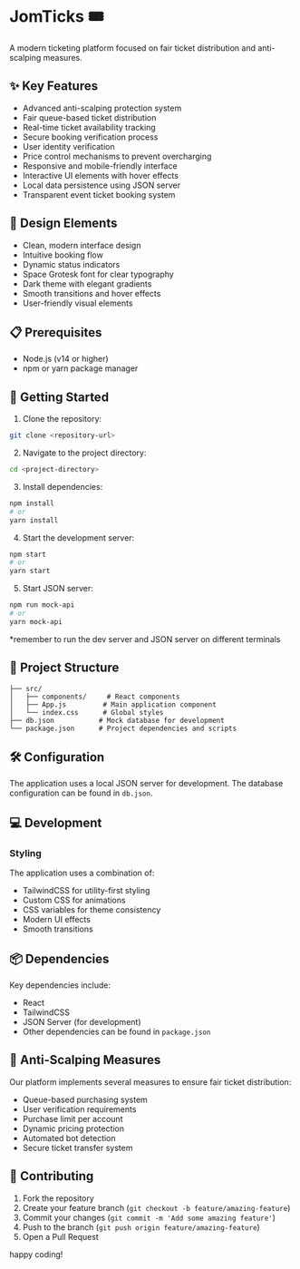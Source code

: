# JomTicks 🎟️

A modern ticketing platform focused on fair ticket distribution and anti-scalping measures.

## ✨ Key Features

- Advanced anti-scalping protection system
- Fair queue-based ticket distribution
- Real-time ticket availability tracking
- Secure booking verification process
- User identity verification
- Price control mechanisms to prevent overcharging
- Responsive and mobile-friendly interface
- Interactive UI elements with hover effects
- Local data persistence using JSON server
- Transparent event ticket booking system

## 🎨 Design Elements

- Clean, modern interface design
- Intuitive booking flow
- Dynamic status indicators
- Space Grotesk font for clear typography
- Dark theme with elegant gradients
- Smooth transitions and hover effects
- User-friendly visual elements

## 📋 Prerequisites

- Node.js (v14 or higher)
- npm or yarn package manager

## 🚀 Getting Started

1. Clone the repository:
```bash
git clone <repository-url>
```

2. Navigate to the project directory:
```bash
cd <project-directory>
```

3. Install dependencies:
```bash
npm install
# or
yarn install
```

4. Start the development server:
```bash
npm start
# or
yarn start
```

5. Start JSON server:
```bash
npm run mock-api
# or
yarn mock-api
```
*remember to run the dev server and JSON server on different terminals
## 📁 Project Structure

```
├── src/
│   ├── components/     # React components
│   ├── App.js         # Main application component
│   └── index.css      # Global styles
├── db.json           # Mock database for development
└── package.json      # Project dependencies and scripts
```

## 🛠 Configuration

The application uses a local JSON server for development. The database configuration can be found in `db.json`.

## 💻 Development

### Styling

The application uses a combination of:
- TailwindCSS for utility-first styling
- Custom CSS for animations
- CSS variables for theme consistency
- Modern UI effects
- Smooth transitions

## 📦 Dependencies

Key dependencies include:
- React
- TailwindCSS
- JSON Server (for development)
- Other dependencies can be found in `package.json`

## 🤝 Anti-Scalping Measures

Our platform implements several measures to ensure fair ticket distribution:
- Queue-based purchasing system
- User verification requirements
- Purchase limit per account
- Dynamic pricing protection
- Automated bot detection
- Secure ticket transfer system

## 🤝 Contributing

1. Fork the repository
2. Create your feature branch (`git checkout -b feature/amazing-feature`)
3. Commit your changes (`git commit -m 'Add some amazing feature'`)
4. Push to the branch (`git push origin feature/amazing-feature`)
5. Open a Pull Request

happy coding!

